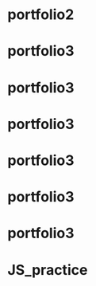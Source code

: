 # portfolio2
# portfolio3
# portfolio3
# portfolio3
# portfolio3
# portfolio3
# portfolio3
# JS_practice
